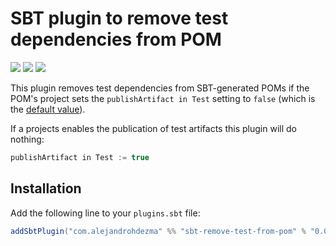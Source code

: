 # SBT plugin to remove test dependencies from POM 

[![][github-action-badge]][github-action] [![][maven-badge]][maven] [![][steward-badge]][steward] 

This plugin removes test dependencies from SBT-generated POMs if the POM's project sets the `publishArtifact in Test` setting to `false` (which is the [default value](https://github.com/sbt/sbt/blob/0b12862caf63d1c23449391be6329d947b474157/main/src/main/scala/sbt/Defaults.scala#L2173)).

If a projects enables the publication of test artifacts this plugin will do nothing:

```sbt
publishArtifact in Test := true
```

## Installation

Add the following line to your `plugins.sbt` file:

```sbt
addSbtPlugin("com.alejandrohdezma" %% "sbt-remove-test-from-pom" % "0.0.0")
```

[github-action]: https://github.com/alejandrohdezma/sbt-remove-test-from-pom/actions
[github-action-badge]: https://img.shields.io/endpoint.svg?url=https%3A%2F%2Factions-badge.atrox.dev%2Falejandrohdezma%2Fsbt-remove-test-from-pom%2Fbadge%3Fref%3Dmaster&style=flat

[maven]: https://search.maven.org/search?q=g:%20com.alejandrohdezma%20AND%20a:sbt-remove-test-from-pom
[maven-badge]: https://maven-badges.herokuapp.com/maven-central/com.alejandrohdezma/sbt-remove-test-from-pom/badge.svg?kill_cache=1

[steward]: https://scala-steward.org
[steward-badge]: https://img.shields.io/badge/Scala_Steward-helping-brightgreen.svg?style=flat&logo=data:image/png;base64,iVBORw0KGgoAAAANSUhEUgAAAA4AAAAQCAMAAAARSr4IAAAAVFBMVEUAAACHjojlOy5NWlrKzcYRKjGFjIbp293YycuLa3pYY2LSqql4f3pCUFTgSjNodYRmcXUsPD/NTTbjRS+2jomhgnzNc223cGvZS0HaSD0XLjbaSjElhIr+AAAAAXRSTlMAQObYZgAAAHlJREFUCNdNyosOwyAIhWHAQS1Vt7a77/3fcxxdmv0xwmckutAR1nkm4ggbyEcg/wWmlGLDAA3oL50xi6fk5ffZ3E2E3QfZDCcCN2YtbEWZt+Drc6u6rlqv7Uk0LdKqqr5rk2UCRXOk0vmQKGfc94nOJyQjouF9H/wCc9gECEYfONoAAAAASUVORK5CYII=
